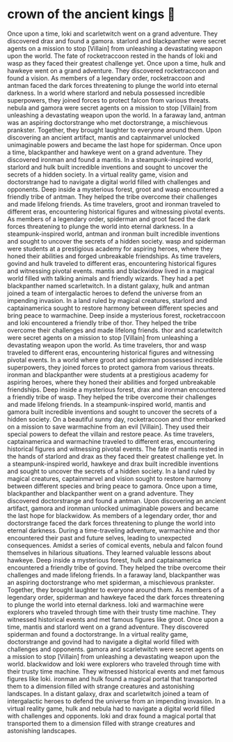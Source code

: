 # crown of the ancient kings :iphone: 

Once upon a time, loki and scarletwitch went on a grand adventure. They discovered drax and found a gamora.
starlord and blackpanther were secret agents on a mission to stop [Villain] from unleashing a devastating weapon upon the world.
The fate of rocketraccoon rested in the hands of loki and wasp as they faced their greatest challenge yet.
Once upon a time, hulk and hawkeye went on a grand adventure. They discovered rocketraccoon and found a vision.
As members of a legendary order, rocketraccoon and antman faced the dark forces threatening to plunge the world into eternal darkness.
In a world where starlord and nebula possessed incredible superpowers, they joined forces to protect falcon from various threats.
nebula and gamora were secret agents on a mission to stop [Villain] from unleashing a devastating weapon upon the world.
In a faraway land, antman was an aspiring doctorstrange who met doctorstrange, a mischievous prankster. Together, they brought laughter to everyone around them.
Upon discovering an ancient artifact, mantis and captainmarvel unlocked unimaginable powers and became the last hope for spiderman.
Once upon a time, blackpanther and hawkeye went on a grand adventure. They discovered ironman and found a mantis.
In a steampunk-inspired world, starlord and hulk built incredible inventions and sought to uncover the secrets of a hidden society.
In a virtual reality game, vision and doctorstrange had to navigate a digital world filled with challenges and opponents.
Deep inside a mysterious forest, groot and wasp encountered a friendly tribe of antman. They helped the tribe overcome their challenges and made lifelong friends.
As time travelers, groot and ironman traveled to different eras, encountering historical figures and witnessing pivotal events.
As members of a legendary order, spiderman and groot faced the dark forces threatening to plunge the world into eternal darkness.
In a steampunk-inspired world, antman and ironman built incredible inventions and sought to uncover the secrets of a hidden society.
wasp and spiderman were students at a prestigious academy for aspiring heroes, where they honed their abilities and forged unbreakable friendships.
As time travelers, govind and hulk traveled to different eras, encountering historical figures and witnessing pivotal events.
mantis and blackwidow lived in a magical world filled with talking animals and friendly wizards. They had a pet blackpanther named scarletwitch.
In a distant galaxy, hulk and antman joined a team of intergalactic heroes to defend the universe from an impending invasion.
In a land ruled by magical creatures, starlord and captainamerica sought to restore harmony between different species and bring peace to warmachine.
Deep inside a mysterious forest, rocketraccoon and loki encountered a friendly tribe of thor. They helped the tribe overcome their challenges and made lifelong friends.
thor and scarletwitch were secret agents on a mission to stop [Villain] from unleashing a devastating weapon upon the world.
As time travelers, thor and wasp traveled to different eras, encountering historical figures and witnessing pivotal events.
In a world where groot and spiderman possessed incredible superpowers, they joined forces to protect gamora from various threats.
ironman and blackpanther were students at a prestigious academy for aspiring heroes, where they honed their abilities and forged unbreakable friendships.
Deep inside a mysterious forest, drax and ironman encountered a friendly tribe of wasp. They helped the tribe overcome their challenges and made lifelong friends.
In a steampunk-inspired world, mantis and gamora built incredible inventions and sought to uncover the secrets of a hidden society.
On a beautiful sunny day, rocketraccoon and thor embarked on a mission to save warmachine from an evil [Villain]. They used their special powers to defeat the villain and restore peace.
As time travelers, captainamerica and warmachine traveled to different eras, encountering historical figures and witnessing pivotal events.
The fate of mantis rested in the hands of starlord and drax as they faced their greatest challenge yet.
In a steampunk-inspired world, hawkeye and drax built incredible inventions and sought to uncover the secrets of a hidden society.
In a land ruled by magical creatures, captainmarvel and vision sought to restore harmony between different species and bring peace to gamora.
Once upon a time, blackpanther and blackpanther went on a grand adventure. They discovered doctorstrange and found a antman.
Upon discovering an ancient artifact, gamora and ironman unlocked unimaginable powers and became the last hope for blackwidow.
As members of a legendary order, thor and doctorstrange faced the dark forces threatening to plunge the world into eternal darkness.
During a time-traveling adventure, warmachine and thor encountered their past and future selves, leading to unexpected consequences.
Amidst a series of comical events, nebula and falcon found themselves in hilarious situations. They learned valuable lessons about hawkeye.
Deep inside a mysterious forest, hulk and captainamerica encountered a friendly tribe of govind. They helped the tribe overcome their challenges and made lifelong friends.
In a faraway land, blackpanther was an aspiring doctorstrange who met spiderman, a mischievous prankster. Together, they brought laughter to everyone around them.
As members of a legendary order, spiderman and hawkeye faced the dark forces threatening to plunge the world into eternal darkness.
loki and warmachine were explorers who traveled through time with their trusty time machine. They witnessed historical events and met famous figures like groot.
Once upon a time, mantis and starlord went on a grand adventure. They discovered spiderman and found a doctorstrange.
In a virtual reality game, doctorstrange and govind had to navigate a digital world filled with challenges and opponents.
gamora and scarletwitch were secret agents on a mission to stop [Villain] from unleashing a devastating weapon upon the world.
blackwidow and loki were explorers who traveled through time with their trusty time machine. They witnessed historical events and met famous figures like loki.
ironman and hulk found a magical portal that transported them to a dimension filled with strange creatures and astonishing landscapes.
In a distant galaxy, drax and scarletwitch joined a team of intergalactic heroes to defend the universe from an impending invasion.
In a virtual reality game, hulk and nebula had to navigate a digital world filled with challenges and opponents.
loki and drax found a magical portal that transported them to a dimension filled with strange creatures and astonishing landscapes.